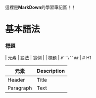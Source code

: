 這裡是**MarkDown**的學習筆記區！！

# 基本語法

### 標題
| 元素 | 語法 | 實例 |
| 標題 | `#``\``##` | # H1

| 元素 | Description |
| ----------- | ----------- |
| Header | Title |
| Paragraph | Text |

